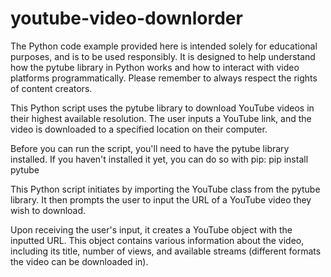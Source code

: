 # youtube-video-downlorder
The Python code example provided here is intended solely for educational purposes, and is to be used responsibly. It is designed to help understand how the pytube library in Python works and how to interact with video platforms programmatically. Please remember to always respect the rights of content creators.

This Python script uses the pytube library to download YouTube videos in their highest available resolution. The user inputs a YouTube link, and the video is downloaded to a specified location on their computer.

Before you can run the script, you'll need to have the pytube library installed. If you haven't installed it yet, you can do so with pip:
pip install pytube

This Python script initiates by importing the YouTube class from the pytube library. It then prompts the user to input the URL of a YouTube video they wish to download.

Upon receiving the user's input, it creates a YouTube object with the inputted URL. This object contains various information about the video, including its title, number of views, and available streams (different formats the video can be downloaded in).
